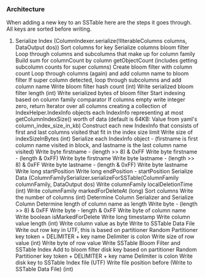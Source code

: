 ### Architecture

When adding a new key to an SSTable here are the steps it goes through. All keys are sorted before writing.

1. Serialize Index (ColumnIndexer.serialize(!IIterableColumns columns, DataOutput dos))
	Sort columns for key
	Serialize columns bloom filter
Loop through columns and subcolumns that make up for column family
Build sum for columnCount by column getObjectCount (includes getting subcolumn counts for super columns)
Create bloom filter with column count
Loop through columns (again) and add column name to bloom filter
If super column detected, loop through subcolumns and add column name
Write bloom filter hash count (int)
Write serialized bloom filter length (int)
Write serialized bytes of bloom filter
Start indexing based on column family comparator
If columns empty write integer zero, return
Iterator over all columns creating a collection of IndexHelper.IndexInfo objects each IndexInfo representing at most getColumnIndexSize() worth of data (default is 64KB: Value from yaml's column_index_size_in_kb)
Construct each new IndexInfo that consists of first and last columns visited that fit in the index size limit
Write size of indexSizeInBytes (int)
Serialize each IndexInfo object - (firstname is first column name visited in block, and lastname is the last column name visited)
Write byte firstname - (length >> 8) & 0xFF
Write byte firstname - (length & 0xFF)
Write byte firstname
Write byte lastname - (length >> 8) & 0xFF
Write byte lastname - (length & 0xFF)
Write byte lastname
Write long startPosition
Write long endPosition - startPosition
Serialize Data (ColumnFamilySerializer.serializeForSSTable(ColumnFamily columnFamily, DataOutput dos)
Write columnFamily localDeletionTime (int)
Write columnFamily markedForDeleteAt (long)
Sort columns
Write the number of columns (int)
Determine Column Serializer and Serialize Column
Determine length of column name as length
Write byte - (length >> 8) & 0xFF
Write byte - length & 0xFF
Write byte of column name
Write boolean isMarkedForDelete
Write long timestamp
Write column value length (int)
Write column value as byte
Write to SSTable Data File
Write out row key in UTF, this is based on partitioner
Random Partitioner
key token + DELIMITER + key name
Delimiter is colon
Write size of row value (int)
Write byte of row value
Write SSTable Bloom Filter and SSTable Index
Add to bloom filter disk key based on partitioner
Random Partitioner
key token + DELIMITER + key name
Delimiter is colon
Write disk key to SSTable Index file (UTF)
Write file position before (Write to SSTable Data File) (int)